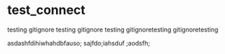 # test_connect


testing gitignore
testing gitignore
testing gitignoretesting gitignoretesting

asdashfdihiwhahdbfauso;
sajfdo;iahsduf
;aodsfh;
